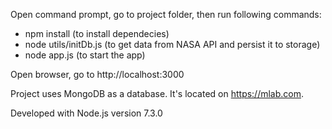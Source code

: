 Open command prompt, go to project folder, then run following commands:
 - npm install (to install dependecies)
 - node utils/initDb.js (to get data from NASA API and persist it to storage)
 - node app.js (to start the app)

Open browser, go to http://localhost:3000

Project uses MongoDB as a database. It's located on https://mlab.com.

Developed with Node.js version 7.3.0
